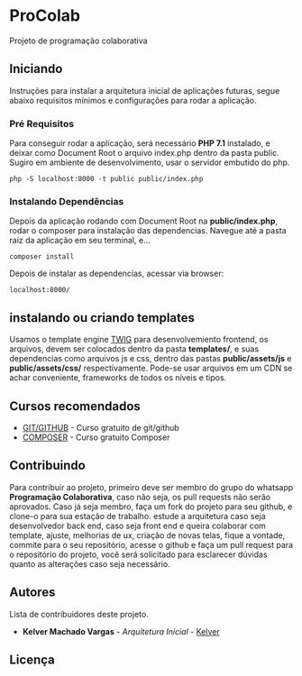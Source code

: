 # ProColab

Projeto de programação colaborativa

## Iniciando

Instruções para instalar a arquitetura inicial de aplicações futuras, segue abaixo requisitos mínimos e configurações para rodar a aplicação.

### Pré Requisitos

Para conseguir rodar a aplicação, será necessário **PHP 7.1** instalado, e deixar como Document Root o arquivo index.php dentro da pasta public. Sugiro em ambiente de desenvolvimento, usar o servidor embutido do php.

```
php -S localhost:8000 -t public public/index.php
```

### Instalando Dependências

Depois da aplicação rodando com Document Root na **public/index.php**, rodar o composer para instalação das dependencias.
Navegue até a pasta raíz da aplicação em seu terminal, e...

```
composer install
```

Depois de instalar as dependencias, acessar via browser:

```
localhost:8000/
```

## instalando ou criando templates

Usamos o template engine [TWIG](https://twig.sensiolabs.org/) para desenvolvemiento frontend, os arquivos, devem ser colocados dentro da pasta **templates/**,
e suas dependencias como arquivos js e css, dentro das pastas **public/assets/js** e **public/assets/css/** respectivamente. Pode-se usar arquivos em um CDN se achar conveniente,
frameworks de todos os níveis e tipos.

## Cursos recomendados

* [GIT/GITHUB](https://www.schoolofnet.com/curso-git-e-github/) - Curso gratuito de git/github
* [COMPOSER](https://www.webdevbr.com.br/composer-na-pratica) - Curso gratuito Composer

## Contribuindo

Para contribuir ao projeto, primeiro deve ser membro do grupo do whatsapp **Programação Colaborativa**,  caso não seja, os pull requests não serão aprovados.
Caso já seja membro, faça um fork do projeto para seu github, e clone-o para sua estação de trabalho.
estude a arquitetura caso seja desenvolvedor back end, caso seja front end e queira colaborar com template, ajuste, melhorias de ux, criação de novas telas, fique a vontade, commite para o seu repositório, acesse o github e faça um pull request para o repositório do projeto, 
você será solicitado para esclarecer dúvidas quanto as alterações caso seja necessário.

## Autores

Lista de contribuidores deste projeto.

* **Kelver Machado Vargas** - *Arquitetura Inicial* - [Kelver](https://github.com/kelver)

## Licença


